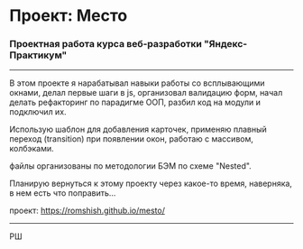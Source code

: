 # Проект: Место
### Проектная работа курса веб-разработки "Яндекс-Практикум"
___

В этом проекте я нарабатывал навыки работы со всплывающими окнами, делал первые шаги в js, организовал валидацию форм, начал делать рефакторинг по парадигме ООП, разбил код на модули и подключил их.

Использую шаблон для добавления карточек, применяю плавный переход (transition) при появлении окон, работаю с массивом, колбэками.

файлы организованы по методологии БЭМ по схеме "Nested".


Планирую вернуться к этому проекту через какое-то время, наверняка, в нем есть что поправить...

проект: https://romshish.github.io/mesto/
___

РШ
